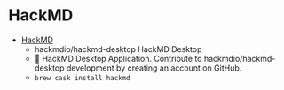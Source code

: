 # HackMD
- [HackMD](https://github.com/hackmdio/hackmd-desktop)
  -  hackmdio/hackmd-desktop HackMD Desktop
  - :notebook: HackMD Desktop Application. Contribute to hackmdio/hackmd-desktop development by creating an account on GitHub.
  - `brew cask install hackmd`
